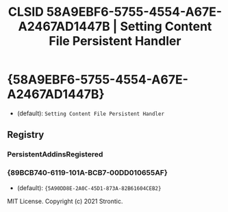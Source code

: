 ﻿---
title: "CLSID 58A9EBF6-5755-4554-A67E-A2467AD1447B | Setting Content File Persistent Handler"
excerpt: What is COM-Object CLSID 58A9EBF6-5755-4554-A67E-A2467AD1447B?
---

# {58A9EBF6-5755-4554-A67E-A2467AD1447B}

* (default): `Setting Content File Persistent Handler`

## Registry


### PersistentAddinsRegistered


### {89BCB740-6119-101A-BCB7-00DD010655AF}

* (default): `{5A90DD8E-2A0C-45D1-873A-82B61604CEB2}`

MIT License. Copyright (c) 2021 Strontic.


